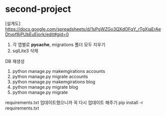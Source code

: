 # second-project

[설계도]
https://docs.google.com/spreadsheets/d/1sPgWZGo3QXdOFqY_rTgXjaErAeDtvpf8jPUbEuEjork/edit#gid=0

1. 각 앱별로 __pycache__, migrations 폴더 모두 지우기
2. sqlLite3 삭제

DB 재생성
1. python manage.py makemgirations accounts
2. python manage.py migrate accounts
3. python manage.py makemgirations blog
4. python manage.py migrate blog
5. python manage.py migrate

requirements.txt 업데이트했으니까 꼭 다시 업데이트 해주기
pip install -r requirements.txt
